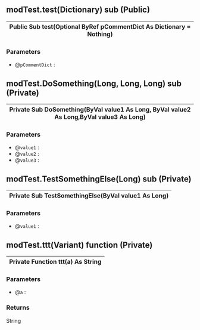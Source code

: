 ## modTest.test(Dictionary) sub (Public)


| Public Sub test(Optional ByRef pCommentDict As Dictionary = Nothing)  |
| :-:|


### Parameters

* @`pCommentDict` : 



## modTest.DoSomething(Long, Long, Long) sub (Private)


| Private Sub DoSomething(ByVal value1 As Long, ByVal value2 As Long,ByVal value3 As Long)  |
| :-:|


### Parameters

* @`value1` : 
* @`value2` : 
* @`value3` : 



## modTest.TestSomethingElse(Long) sub (Private)


| Private Sub TestSomethingElse(ByVal value1 As Long)  |
| :-:|


### Parameters

* @`value1` : 



## modTest.ttt(Variant) function (Private)


| Private Function ttt(a) As String  |
| :-:|


### Parameters

* @`a` : 


### Returns
 String


